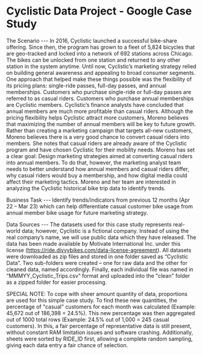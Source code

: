 # Cyclistic Data Project - Google Case Study

The Scenario ---
In 2016, Cyclistic launched a successful bike-share offering. Since then, the program has grown to a fleet of 5,824 bicycles that are geo-tracked and locked into a network of 692 stations across Chicago. The bikes can be unlocked from one station and returned to any other station in the system anytime. Until now, Cyclistic’s marketing strategy relied on building general awareness and appealing to broad consumer segments. One approach that helped make these things possible was the flexibility of its pricing plans: single-ride passes, full-day passes, and annual memberships. Customers who purchase single-ride or full-day passes are referred to as casual riders. Customers who purchase annual memberships are Cyclistic members. Cyclistic’s finance analysts have concluded that annual members are much more profitable than casual riders. Although the pricing flexibility helps Cyclistic attract more customers, Moreno believes that maximizing the number of annual members will be key to future growth. Rather than creating a marketing campaign that targets all-new customers, Moreno believes there is a very good chance to convert casual riders into members. She notes that casual riders are already aware of the Cyclistic program and have chosen Cyclistic for their mobility needs. Moreno has set a clear goal: Design marketing strategies aimed at converting casual riders into annual members. To do that, however, the marketing analyst team needs to better understand how annual members and casual riders differ, why casual riders would buy a membership, and how digital media could affect their marketing tactics. Moreno and her team are interested in analyzing the Cyclistic historical bike trip data to identify trends.

Business Task ---
Identify trends/indicators from previous 12 months (Apr 22 – Mar 23) which can help differentiate casual customer bike usage from annual member bike usage for future marketing strategy.  

Data Sources --- 
The datasets used for this case study represents real-world data; however, Cyclistic is a fictional company.  Instead of using the real company’s name, we will use public data which they have released.  The data has been made available by Motivate International Inc. under this license (https://ride.divvybikes.com/data-license-agreement).  All datasets were downloaded as zip files and stored in one folder saved as “Cyclistic Data”.  Two sub-folders were created – one for raw data and the other for cleaned data, named accordingly.  Finally, each individual file was named in “MMMYY_Cyclistic_Trips.csv” format and uploaded into the "clean" folder as a zipped folder for easier processing.  

SPECIAL NOTE: To cope with sheer amount quantity of data, proportions are used for this simple case study.  To find these new quantities, the percentage of "casual" customers for each month was calculated (Example: 45,672 out of 186,398 = 24.5%).  This new percentage was then aggregated out of 1000 total rows (Example: 24.5% out of 1,000 = 245 casual customers).  In this, a fair percentage of representative data is still present, without constant RAM limitation issues and software crashing.  Additionally, sheets were sorted by RIDE_ID first, allowing a complete random sampling, giving each data entry a fair chance of selection. 
